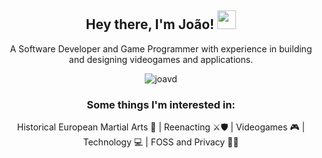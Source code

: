 <h2 align="center">Hey there, I'm João! <img src="https://media.giphy.com/media/hvRJCLFzcasrR4ia7z/giphy.gif" width="30" height="30"></h2>

<p align="center">A Software Developer and Game Programmer with experience in building and designing videogames and applications.</p>
<p align="center"> <img src="https://komarev.com/ghpvc/?username=joavd&label=Profile%20views&color=0e75b6&style=flat" alt="joavd" /> </p>

<h3 align="center">Some things I'm interested in:</h3>
<p align="center">Historical European Martial Arts 🤺 | Reenacting ⚔️🛡️ | Videogames 🎮 | Technology 💻 | FOSS and Privacy 👨‍💻</p>



